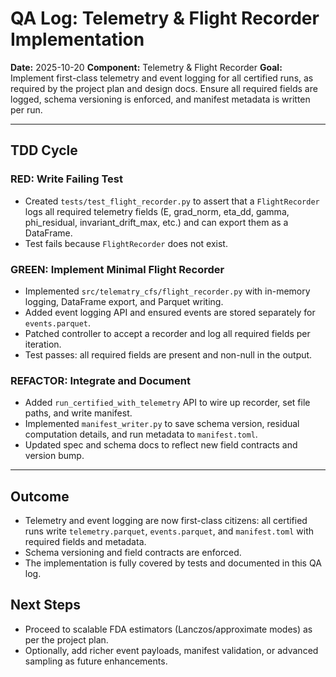 # QA Log: Telemetry & Flight Recorder Implementation

**Date:** 2025-10-20
**Component:** Telemetry & Flight Recorder
**Goal:** Implement first-class telemetry and event logging for all certified runs, as required by the project plan and design docs. Ensure all required fields are logged, schema versioning is enforced, and manifest metadata is written per run.

---

## TDD Cycle

### RED: Write Failing Test
- Created `tests/test_flight_recorder.py` to assert that a `FlightRecorder` logs all required telemetry fields (E, grad_norm, eta_dd, gamma, phi_residual, invariant_drift_max, etc.) and can export them as a DataFrame.
- Test fails because `FlightRecorder` does not exist.

### GREEN: Implement Minimal Flight Recorder
- Implemented `src/telematry_cfs/flight_recorder.py` with in-memory logging, DataFrame export, and Parquet writing.
- Added event logging API and ensured events are stored separately for `events.parquet`.
- Patched controller to accept a recorder and log all required fields per iteration.
- Test passes: all required fields are present and non-null in the output.

### REFACTOR: Integrate and Document
- Added `run_certified_with_telemetry` API to wire up recorder, set file paths, and write manifest.
- Implemented `manifest_writer.py` to save schema version, residual computation details, and run metadata to `manifest.toml`.
- Updated spec and schema docs to reflect new field contracts and version bump.

---

## Outcome
- Telemetry and event logging are now first-class citizens: all certified runs write `telemetry.parquet`, `events.parquet`, and `manifest.toml` with required fields and metadata.
- Schema versioning and field contracts are enforced.
- The implementation is fully covered by tests and documented in this QA log.

## Next Steps
- Proceed to scalable FDA estimators (Lanczos/approximate modes) as per the project plan.
- Optionally, add richer event payloads, manifest validation, or advanced sampling as future enhancements.
